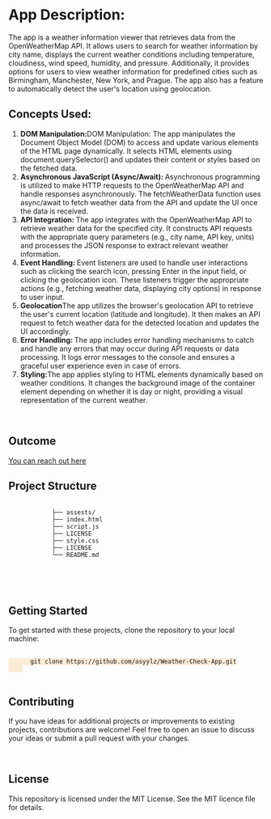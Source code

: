 <body>
    <h1>App Description:</h1>
    <p>The app is a weather information viewer that retrieves data from the OpenWeatherMap API. It allows users to
        search for weather information by city name, displays the current weather conditions including temperature,
        cloudiness, wind speed, humidity, and pressure. Additionally, it provides options for users to view weather
        information for predefined cities such as Birmingham, Manchester, New York, and Prague. The app also has a
        feature to automatically detect the user's location using geolocation.</p>
    <h2>Concepts Used:</h2>
    <ol>
        <li><strong>DOM Manipulation:</strong>DOM Manipulation: The app manipulates the Document Object Model (DOM) to
            access and update various elements of the HTML page dynamically. It selects HTML elements using
            document.querySelector() and updates their content or styles based on the fetched data.</li>
        <li><strong>Asynchronous JavaScript (Async/Await): </strong>Asynchronous programming is utilized to make HTTP
            requests to the OpenWeatherMap API and handle responses asynchronously. The fetchWeatherData function uses
            async/await to fetch weather data from the API and update the UI once the data is received.</li>
        <li><strong>API Integration: </strong>The app integrates with the OpenWeatherMap API to retrieve weather data
            for the specified city. It constructs API requests with the appropriate query parameters (e.g., city name,
            API key, units) and processes the JSON response to extract relevant weather information.</li>
        <li><strong>Event Handling: </strong>Event listeners are used to handle user interactions such as clicking the
            search icon, pressing Enter in the input field, or clicking the geolocation icon. These listeners trigger
            the appropriate actions (e.g., fetching weather data, displaying city options) in response to user input.
        </li>
        <li><strong>Geolocation</strong>The app utilizes the browser's geolocation API to retrieve the user's current
            location (latitude and longitude). It then makes an API request to fetch weather data for the detected
            location and updates the UI accordingly.</li>
        <li><strong>Error Handling: </strong>The app includes error handling mechanisms to catch and handle any errors
            that may occur during API requests or data processing. It logs error messages to the console and ensures a
            graceful user experience even in case of errors.</li>
        <li><strong>Styling:</strong>The app applies styling to HTML elements dynamically based on weather conditions.
            It changes the background image of the container element depending on whether it is day or night, providing
            a visual representation of the current weather.</li>
    </ol>
    <br>
    <h2>Outcome</h2>
    <a href="https://asyylz.github.io/Weather-Check-App/">You can reach out here</a>
    <h2>Project Structure</h2>
    <pre>
        <code>
            ├── assests/  
            ├── index.html
            ├── script.js
            ├── LICENSE
            ├── style.css
            ├── LICENSE
            └── README.md
        </code>
    </pre>
    <br>
    <h2>Getting Started</h2>
    To get started with these projects, clone the repository to your local machine:
    <br>
    <pre>
    <code style="background-color: antiquewhite;">
      git clone https://github.com/asyylz/Weather-Check-App.git
    </code>
    </pre>
      <h2>Contributing</h2>
    <p>If you have ideas for additional projects or improvements to existing projects, contributions are welcome! Feel
        free to open an issue to discuss your ideas or submit a pull request with your changes.</p>
    <br>
    <h2>License</h2>
    <p>This repository is licensed under the MIT License. See the MIT licence file for details.</p>

</body>
